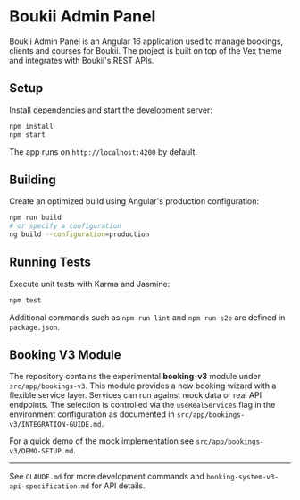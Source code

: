 # Boukii Admin Panel

Boukii Admin Panel is an Angular 16 application used to manage bookings, clients and courses for Boukii. The project is built on top of the Vex theme and integrates with Boukii's REST APIs.

## Setup

Install dependencies and start the development server:

```bash
npm install
npm start
```

The app runs on `http://localhost:4200` by default.

## Building

Create an optimized build using Angular's production configuration:

```bash
npm run build
# or specify a configuration
ng build --configuration=production
```

## Running Tests

Execute unit tests with Karma and Jasmine:

```bash
npm test
```

Additional commands such as `npm run lint` and `npm run e2e` are defined in `package.json`.

## Booking V3 Module

The repository contains the experimental **booking-v3** module under `src/app/bookings-v3`. This module provides a new booking wizard with a flexible service layer. Services can run against mock data or real API endpoints. The selection is controlled via the `useRealServices` flag in the environment configuration as documented in `src/app/bookings-v3/INTEGRATION-GUIDE.md`.

For a quick demo of the mock implementation see `src/app/bookings-v3/DEMO-SETUP.md`.

---

See `CLAUDE.md` for more development commands and `booking-system-v3-api-specification.md` for API details.
